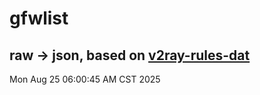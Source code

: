 # gfwlist
## raw -> json, based on [v2ray-rules-dat](https://github.com/Loyalsoldier/v2ray-rules-dat)
Mon Aug 25 06:00:45 AM CST 2025

